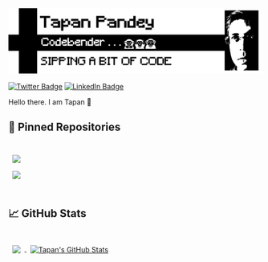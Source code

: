 <img src="https://github.com/pandeytapan/pandeytapan/blob/master/Tapan.bmp">

[![Twitter Badge](https://img.shields.io/badge/Twitter-Profile-informational?style=flat&logo=twitter&logoColor=white&color=1CA2F1)](https://twitter.com/tapanpandey)
[![LinkedIn Badge](https://img.shields.io/badge/LinkedIn-Profile-informational?style=flat&logo=linkedin&logoColor=white&color=0D76A8)](https://www.linkedin.com/in/pandeytapan/)

Hello there. I am Tapan 👋

## 📌 Pinned Repositories

<br>

<a href="https://github.com/pandeytapan/cpp.code.kata">
  <img align="center" style="margin:0.5rem" src="https://github-readme-stats.vercel.app/api/pin/?username=pandeytapan&repo=cpp.code.kata&title_color=ffffff&text_color=c9cacc&icon_color=4AB197&bg_color=1A2B34" />
</a>

<br>

<a href="https://github.com/pandeytapan/code.kata.python">
  <img align="center" style="margin:0.5rem" src="https://github-readme-stats.vercel.app/api/pin/?username=pandeytapan&repo=code.kata.python&title_color=ffffff&text_color=c9cacc&icon_color=4AB197&bg_color=1A2B34" />
</a>

<br>
<br>

## &#x1f4c8; GitHub Stats

<br>

<a href="https://github.com/pandeytapan">
  <img align="center" style="margin:0.5rem" src="https://github-readme-stats.vercel.app/api/top-langs/?username=pandeytapan&hide=html,css&title_color=ffffff&text_color=c9cacc&icon_color=4AB197&bg_color=1A2B34" />
</a>

<a href="https://github.com/pandeytapan">
  <img align="center" style="margin:0.5rem" src="https://github-readme-stats.vercel.app/api?username=pandeytapan&show_icons=true&line_height=27&count_private=true&title_color=ffffff&text_color=c9cacc&icon_color=4AB097&bg_color=1A2B34" alt="Tapan's GitHub Stats" />
</a>

<br>
<br>
